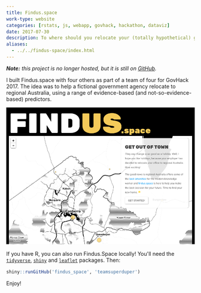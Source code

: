 ```yaml
---
title: Findus.space
work-type: website
categories: [rstats, js, webapp, govhack, hackathon, dataviz]
date: 2017-07-30
description: To where should you relocate your (totally hypothetical) government agency?
aliases:
  - ../../findus-space/index.html
---
```

_**Note:** this project is no longer hosted, but it is still on [GitHub](https://github.com/teamsuperduper/findus_space)._

I built Findus.space with four others as part of a team of four for GovHack 2017. The idea was to help a fictional government agency relocate to regional Australia, using a range of evidence-based (and not-so-evidence-based) predictors.

![Findus.Space](findusspace.png)

If you have R, you can also run Findus.Space locally! You'll need the [`tidyverse`](https://cran.r-project.org/package=tidyverse), [`shiny`](https://cran.r-project.org/package=shiny) and [`leaflet`](https://cran.r-project.org/package=leaflet) packages. Then:

```r
shiny::runGitHub('findus_space', 'teamsuperduper')
```

Enjoy!